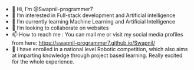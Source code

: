 - 👋 Hi, I’m @Swapnil-programmer7
- 👀 I’m interested in Full-stack development and Artificial intelligence
- 🌱 I’m currently learning Machine Learning and Artificial Intelligence
- 💞️ I’m looking to collaborate on websites
- 📫 How to reach me : You can mail me or visit my social media profiles from here: https://swapnil-programmer7.github.io/Swapnil/
- 🤖 I have enrolled in a national level Robotic competition, which also aims at imparting knowledge through project based learning. Really excited for the whole experience.

<!---
Swapnil-programmer7/Swapnil-programmer7 is a ✨ special ✨ repository because its `README.md` (this file) appears on your GitHub profile.
You can click the Preview link to take a look at your changes.
--->
